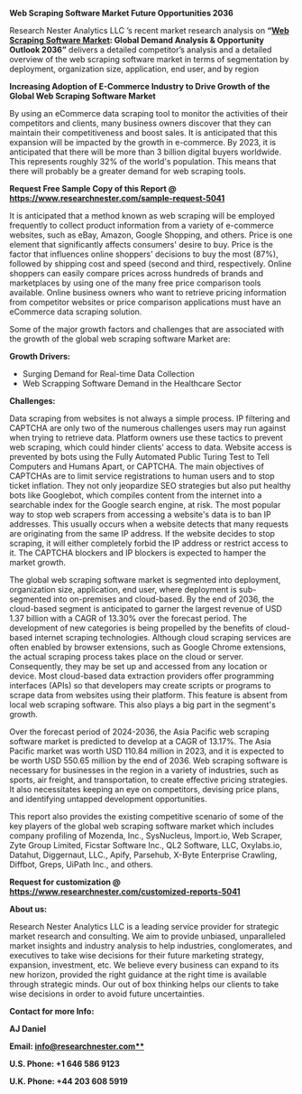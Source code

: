 ﻿**Web Scraping Software Market Future Opportunities 2036**

Research Nester Analytics LLC ’s recent market research analysis on **“[Web Scraping Software Market](https://www.researchnester.com/reports/web-scraping-software-market/5041): Global Demand Analysis & Opportunity Outlook 2036”** delivers a detailed competitor’s analysis and a detailed overview of the web scraping software market in terms of segmentation by deployment, organization size, application, end user, and by region

**Increasing Adoption of E-Commerce Industry to Drive Growth of the Global Web Scraping Software Market**

By using an eCommerce data scraping tool to monitor the activities of their competitors and clients, many business owners discover that they can maintain their competitiveness and boost sales. It is anticipated that this expansion will be impacted by the growth in e-commerce. By 2023, it is anticipated that there will be more than 3 billion digital buyers worldwide. This represents roughly 32% of the world's population. This means that there will probably be a greater demand for web scraping tools. 

**Request Free Sample Copy of this Report @ <https://www.researchnester.com/sample-request-5041>** 

It is anticipated that a method known as web scraping will be employed frequently to collect product information from a variety of e-commerce websites, such as eBay, Amazon, Google Shopping, and others. Price is one element that significantly affects consumers' desire to buy. Price is the factor that influences online shoppers' decisions to buy the most (87%), followed by shipping cost and speed (second and third, respectively. Online shoppers can easily compare prices across hundreds of brands and marketplaces by using one of the many free price comparison tools available. Online business owners who want to retrieve pricing information from competitor websites or price comparison applications must have an eCommerce data scraping solution. ​

Some of the major growth factors and challenges that are associated with the growth of the global web scraping software Market are:

**Growth Drivers:**

- Surging Demand for Real-time Data Collection
- Web Scrapping Software Demand in the Healthcare Sector

**Challenges:**

Data scraping from websites is not always a simple process. IP filtering and CAPTCHA are only two of the numerous challenges users may run against when trying to retrieve data. Platform owners use these tactics to prevent web scraping, which could hinder clients' access to data. Website access is prevented by bots using the Fully Automated Public Turing Test to Tell Computers and Humans Apart, or CAPTCHA. The main objectives of CAPTCHAs are to limit service registrations to human users and to stop ticket inflation. They not only jeopardize SEO strategies but also put healthy bots like Googlebot, which compiles content from the internet into a searchable index for the Google search engine, at risk. The most popular way to stop web scrapers from accessing a website's data is to ban IP addresses. This usually occurs when a website detects that many requests are originating from the same IP address. If the website decides to stop scraping, it will either completely forbid the IP address or restrict access to it. The CAPTCHA blockers and IP blockers is expected to hamper the market growth. 

The global web scraping software market is segmented into deployment, organization size, application, end user, where deployment is sub-segmented into on-premises and cloud-based. By the end of 2036, the cloud-based segment is anticipated to garner the largest revenue of USD 1.37 billion with a CAGR of 13.30% over the forecast period. The development of new categories is being propelled by the benefits of cloud-based internet scraping technologies. Although cloud scraping services are often enabled by browser extensions, such as Google Chrome extensions, the actual scraping process takes place on the cloud or server. Consequently, they may be set up and accessed from any location or device. Most cloud-based data extraction providers offer programming interfaces (APIs) so that developers may create scripts or programs to scrape data from websites using their platform. This feature is absent from local web scraping software. This also plays a big part in the segment's growth. 

Over the forecast period of 2024-2036, the Asia Pacific web scraping software market is predicted to develop at a CAGR of 13.17%. The Asia Pacific market was worth USD 110.84 million in 2023, and it is expected to be worth USD 550.65 million by the end of 2036. Web scraping software is necessary for businesses in the region in a variety of industries, such as sports, air freight, and transportation, to create effective pricing strategies. It also necessitates keeping an eye on competitors, devising price plans, and identifying untapped development opportunities. 

This report also provides the existing competitive scenario of some of the key players of the global web scraping software market which includes company profiling of Mozenda, Inc., SysNucleus, Import.io, Web Scraper, Zyte Group Limited, Ficstar Software Inc., QL2 Software, LLC, Oxylabs.io, Datahut, Diggernaut, LLC., Apify, Parsehub, X-Byte Enterprise Crawling, Diffbot, Greps, UiPath Inc., and others.

**Request for customization @ <https://www.researchnester.com/customized-reports-5041>** 

**About us:** 

Research Nester Analytics LLC is a leading service provider for strategic market research and consulting. We aim to provide unbiased, unparalleled market insights and industry analysis to help industries, conglomerates, and executives to take wise decisions for their future marketing strategy, expansion, investment, etc. We believe every business can expand to its new horizon, provided the right guidance at the right time is available through strategic minds. Our out of box thinking helps our clients to take wise decisions in order to avoid future uncertainties.

**Contact for more Info:**

**AJ Daniel**

**Email: [info@researchnester.com**](mailto:info@researchnester.com)**

**U.S. Phone: +1 646 586 9123** 

**U.K. Phone: +44 203 608 5919**

